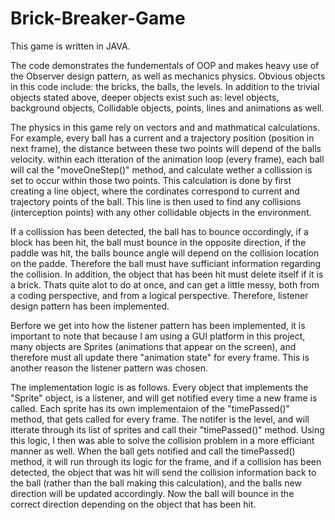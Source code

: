 # Brick-Breaker-Game
This game is written in JAVA.

The code demonstrates the fundementals of OOP and makes heavy use of the Observer design pattern, as well as mechanics physics. Obvious objects in this code include: the bricks, the balls, the levels. In addition to the trivial objects stated above, deeper objects exist such as: level objects, background objects, Collidable objects, points, lines and animations as well.

The physics in this game rely on vectors and and mathmatical calculations. For example, every ball has a current and a trajectory position (position in next frame), the distance between these two points will depend of the balls velocity. within each itteration of the animation loop (every frame), each ball will cal the "moveOneStep()" method, and calculate wether a collission is set to occur within those two points. This calculation is done by first creating a line object, where the cordinates correspond to current and trajectory points of the ball. This line is then used to find any collisions (interception points) with any other collidable objects in the environment.

If a collission has been detected, the ball has to bounce occordingly, if a block has been hit, the ball must bounce in the opposite direction, if the paddle was hit, the balls bounce angle will depend on the collision location on the padde. Therefore the ball must have sufficiant information regarding the collision. In addition, the object that has been hit must delete itself if it is a brick. Thats quite alot to do at once, and can get a little messy, both from a coding perspective, and from a logical perspective. Therefore, listener design pattern has been implemented.

Berfore we get into how the listener pattern has been implemented, it is important to note that because I am using a GUI platform in this project, many objects are Sprites (animations that appear on the screen), and therefore must all update there "animation state" for every frame. This is another reason the listener pattern was chosen.

The implementation logic is as follows. Every object that implements the "Sprite" object, is a listener, and will get notified every time a new frame is called. Each sprite has its own implementaion of the "timePassed()" method, that gets called for every frame. The notifer is the level, and will itterate through its list of sprites and call their "timePassed()" method. Using this logic, I then was able to solve the collision problem in a more efficiant manner as well. When the ball gets notified and call the timePassed() method, it will run through its logic for the frame, and if a collision has been detected, the object that was hit will send the collision information back to the ball (rather than the ball making this calculation), and the balls new direction will be updated accordingly. Now the ball will bounce in the correct direction depending on the object that has been hit.

